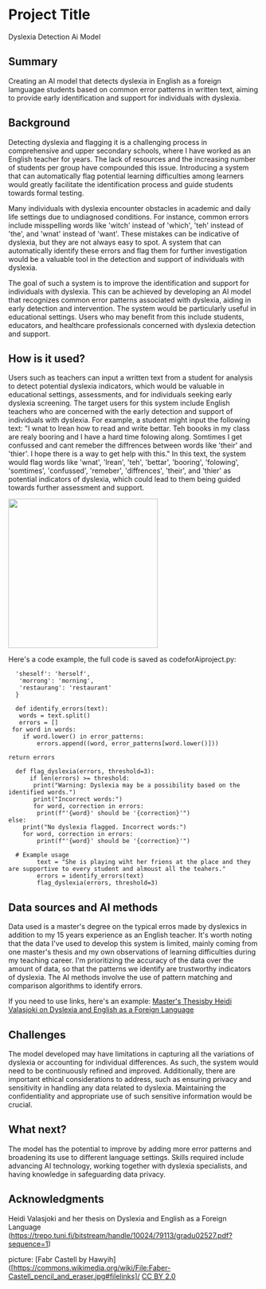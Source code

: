 <!-- This is the markdown template for the final project of the Building AI course, 
created by Reaktor Innovations and University of Helsinki. 
Copy the template, paste it to your GitHub README and edit! -->

# Project Title

Dyslexia Detection Ai Model

## Summary

Creating an AI model that detects dyslexia in English as a foreign lamguagae students based on common error patterns in written text, aiming to provide early identification and support for individuals with dyslexia.


## Background

Detecting dyslexia and flagging it is a challenging process in comprehensive and upper secondary schools, where I have worked as an English teacher for years. The lack of resources and the increasing number of students per group have compounded this issue. Introducing a system that can automatically flag potential learning difficulties among learners would greatly facilitate the identification process and guide students towards formal testing.

Many individuals with dyslexia encounter obstacles in academic and daily life settings due to undiagnosed conditions. For instance, common errors include misspelling words like 'witch' instead of 'which', 'teh' instead of 'the', and 'wnat' instead of 'want'. These mistakes can be indicative of dyslexia, but they are not always easy to spot. A system that can automatically identify these errors and flag them for further investigation would be a valuable tool in the detection and support of individuals with dyslexia.

The goal of such a system is to improve the identification and support for individuals with dyslexia. This can be achieved by developing an AI model that recognizes common error patterns associated with dyslexia, aiding in early detection and intervention. The system would be particularly useful in educational settings. Users who may benefit from this include students, educators, and healthcare professionals concerned with dyslexia detection and support.


## How is it used?

Users such as teachers can input a written text from a student for analysis to detect potential dyslexia indicators, which would be valuable in educational settings, assessments, and for individuals seeking early dyslexia screening. The target users for this system include English teachers who are concerned with the early detection and support of individuals with dyslexia. For example, a student might input the following text: "I wnat to lrean how to read and write bettar. Teh boooks in my class are realy booring and I have a hard time folowing along. Somtimes I get confussed and cant remeber the diffrences between words like 'their' and 'thier'. I hope there is a way to get help with this." In this text, the system would flag words like 'wnat', 'lrean', 'teh', 'bettar', 'booring', 'folowing', 'somtimes', 'confussed', 'remeber', 'diffrences', 'their', and 'thier' as potential indicators of dyslexia, which could lead to them being guided towards further assessment and support.


<img src="https://upload.wikimedia.org/wikipedia/commons/thumb/7/71/Faber-Castell_pencil_and_eraser.jpg/640px-Faber-Castell_pencil_and_eraser.jpg" width="300">


Here's a code example, the full code is saved as codeforAiproject.py:

      'sheself': 'herself',
       'morrong': 'morning',
       'restaurang': 'restaurant'
      }

      def identify_errors(text):
       words = text.split()
       errors = []  
     for word in words:
        if word.lower() in error_patterns:
            errors.append((word, error_patterns[word.lower()]))

    return errors

      def flag_dyslexia(errors, threshold=3):
          if len(errors) >= threshold:
           print("Warning: Dyslexia may be a possibility based on the identified words.")
           print("Incorrect words:")
           for word, correction in errors:
            print(f"'{word}' should be '{correction}'")
    else:
        print("No dyslexia flagged. Incorrect words:")
        for word, correction in errors:
            print(f"'{word}' should be '{correction}'")

      # Example usage
            text = "She is playing wiht her friens at the place and they are supportive to every student and almoust all the teahers."
            errors = identify_errors(text)
            flag_dyslexia(errors, threshold=3)



## Data sources and AI methods
Data used is a master's degree on the typical erros made by dyslexics in addition to my 15 years experience as an English teacher. It's worth noting that the data I've used to develop this system is limited, mainly coming from one master's thesis and my own observations of learning difficulties during my teaching career. I'm prioritizing the accuracy of the data over the amount of data, so that the patterns we identify are trustworthy indicators of dyslexia. The AI methods involve the use of pattern matching and comparison algorithms to identify errors.


If you need to use links, here's an example:
[Master's Thesisby Heidi Valasjoki on Dyslexia and English as a Foreign Language](https://trepo.tuni.fi/bitstream/handle/10024/79113/gradu02527.pdf?sequence=1)


## Challenges

The model developed may have limitations in capturing all the variations of dyslexia or accounting for individual differences. As such, the system would need to be continuously refined and improved. Additionally, there are important ethical considerations to address, such as ensuring privacy and sensitivity in handling any data related to dyslexia. Maintaining the confidentiality and appropriate use of such sensitive information would be crucial.

## What next?

The model has the potential to improve by adding more error patterns and broadening its use to different language settings. Skills required include advancing AI technology, working together with dyslexia specialists, and having knowledge in safeguarding data privacy.


## Acknowledgments

Heidi Valasjoki and her thesis on Dyslexia and English as a Foreign Language (https://trepo.tuni.fi/bitstream/handle/10024/79113/gradu02527.pdf?sequence=1)

picture: [Fabr Castell by Hawyih]([https://commons.wikimedia.org/wiki/File:Faber-Castell_pencil_and_eraser.jpg#filelinks]/ [CC BY 2.0](https://creativecommons.org/licenses/by/2.0)

